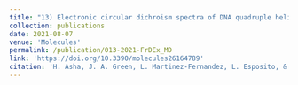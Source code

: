 ```yaml
---
title: "13) Electronic circular dichroism spectra of DNA quadruple helices studied by molecular dynamics simulations and excitonic calculations including charge transfer states"
collection: publications
date: 2021-08-07
venue: 'Molecules'
permalink: /publication/013-2021-FrDEx_MD
link: 'https://doi.org/10.3390/molecules26164789'
citation: 'H. Asha, J. A. Green, L. Martinez-Fernandez, L. Esposito, & R. Improta, &quot;Electronic circular dichroism spectra of DNA quadruple helices studied by molecular dynamics simulations and excitonic calculations including charge transfer states&quot;, <i>Molecules</i>, 2021, <b>26</b>, 4789'
---
```

